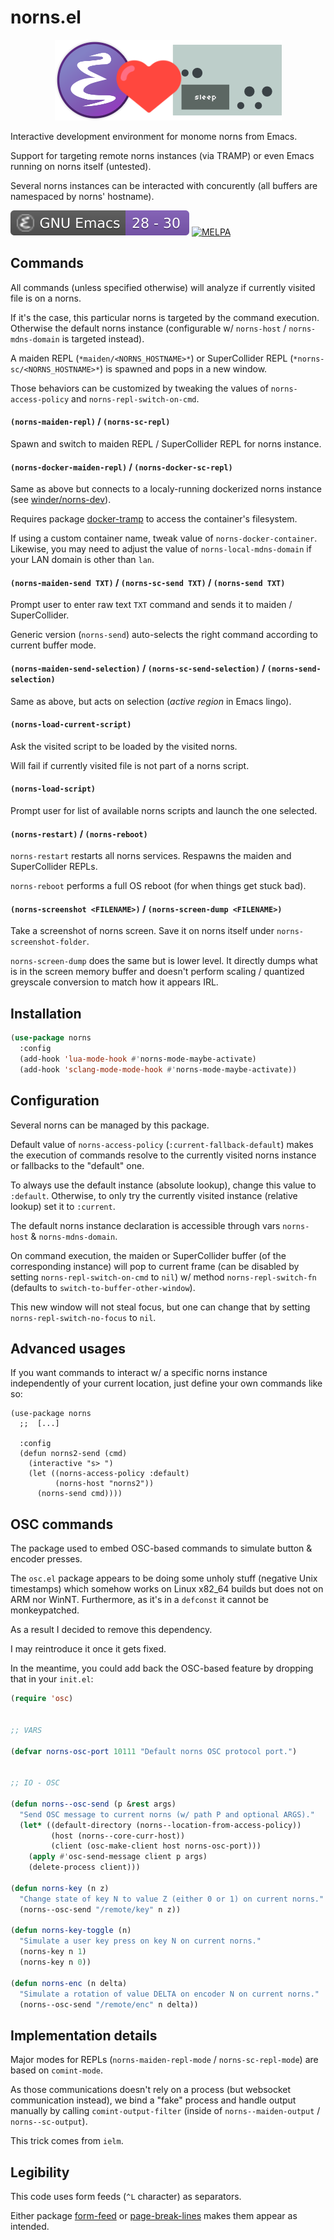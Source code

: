# norns.el

<div align=center><img alt="logo" width="363" height="129" src="icon.png"></div>

Interactive development environment for monome norns from Emacs.

Support for targeting remote norns instances (via TRAMP) or even Emacs running on norns itself (untested).

Several norns instances can be interacted with concurently (all buffers are namespaced by norns' hostname).

[![GNU Emacs](https://github.com/minad/corfu/blob/screenshots/emacs.svg?raw=true)](https://www.gnu.org/software/emacs/)
[![MELPA](https://melpa.org/packages/norns-badge.svg)](https://melpa.org/#/norns)


## Commands

All commands (unless specified otherwise) will analyze if currently visited file is on a norns.

If it's the case, this particular norns is targeted by the command execution. Otherwise the default norns instance (configurable w/ `norns-host` / `norns-mdns-domain` is targeted instead).

A maiden REPL (`*maiden/<NORNS_HOSTNAME>*`) or SuperCollider REPL (`*norns-sc/<NORNS_HOSTNAME>*`) is spawned and pops in a new window.

Those behaviors can be customized by tweaking the values of `norns-access-policy` and `norns-repl-switch-on-cmd`.


#### `(norns-maiden-repl)` / `(norns-sc-repl)`

Spawn and switch to maiden REPL / SuperCollider REPL for norns instance.


#### `(norns-docker-maiden-repl)` / `(norns-docker-sc-repl)`

Same as above but connects to a localy-running dockerized norns instance (see [winder/norns-dev](https://github.com/winder/norns-dev/)).

Requires package [docker-tramp](https://github.com/emacs-pe/docker-tramp.el) to access the container's filesystem.

If using a custom container name, tweak value of `norns-docker-container`. Likewise, you may need to adjust the value of `norns-local-mdns-domain` if your LAN domain is other than `lan`.


#### `(norns-maiden-send TXT)` / `(norns-sc-send TXT)` / `(norns-send TXT)`

Prompt user to enter raw text `TXT` command and sends it to maiden / SuperCollider.

Generic version (`norns-send`) auto-selects the right command according to current buffer mode.


#### `(norns-maiden-send-selection)` / `(norns-sc-send-selection)` / `(norns-send-selection)`

Same as above, but acts on selection (*active region* in Emacs lingo).


#### `(norns-load-current-script)`

Ask the visited script to be loaded by the visited norns.

Will fail if currently visited file is not part of a norns script.


#### `(norns-load-script)`

Prompt user for list of available norns scripts and launch the one selected.


#### `(norns-restart)` / `(norns-reboot)`

`norns-restart` restarts all norns services. Respawns the maiden and SuperCollider REPLs.

`norns-reboot` performs a full OS reboot (for when things get stuck bad).


#### `(norns-screenshot <FILENAME>)` / `(norns-screen-dump <FILENAME>)`

Take a screenshot of norns screen. Save it on norns itself under `norns-screenshot-folder`.

`norns-screen-dump` does the same but is lower level. It directly dumps what is in the screen memory buffer and doesn't perform scaling / quantized greyscale conversion to match how it appears IRL.


## Installation

```el
(use-package norns
  :config
  (add-hook 'lua-mode-hook #'norns-mode-maybe-activate)
  (add-hook 'sclang-mode-mode-hook #'norns-mode-maybe-activate))
```


## Configuration

Several norns can be managed by this package.

Default value of `norns-access-policy` (`:current-fallback-default`) makes the execution of commands resolve to the currently visited norns instance or fallbacks to the "default" one.

To always use the default instance (absolute lookup), change this value to `:default`. Otherwise, to only try the currently visited instance (relative lookup) set it to `:current`.

The default norns instance declaration is accessible through vars `norns-host` & `norns-mdns-domain`.

On command execution, the maiden or SuperCollider buffer (of the corresponding instance) will pop to current frame (can be disabled by setting `norns-repl-switch-on-cmd` to `nil`) w/ method `norns-repl-switch-fn` (defaults to `switch-to-buffer-other-window`).

This new window will not steal focus, but one can change that by setting `norns-repl-switch-no-focus` to `nil`.


## Advanced usages

If you want commands to interact w/ a specific norns instance independently of your current location, just define your own commands like so:

```elisp
(use-package norns
  ;;  [...]

  :config
  (defun norns2-send (cmd)
    (interactive "s> ")
    (let ((norns-access-policy :default)
          (norns-host "norns2"))
      (norns-send cmd))))
```

## OSC commands

The package used to embed OSC-based commands to simulate button & encoder presses.

The `osc.el` package appears to be doing some unholy stuff (negative Unix timestamps) which somehow works on Linux x82_64 builds but does not on ARM nor WinNT. Furthermore, as it's in a `defconst` it cannot be monkeypatched.

As a result I decided to remove this dependency.

I may reintroduce it once it gets fixed.

In the meantime, you could add back the OSC-based feature by dropping that in your `init.el`:

```el
(require 'osc)


;; VARS

(defvar norns-osc-port 10111 "Default norns OSC protocol port.")


;; IO - OSC

(defun norns--osc-send (p &rest args)
  "Send OSC message to current norns (w/ path P and optional ARGS)."
  (let* ((default-directory (norns--location-from-access-policy))
         (host (norns--core-curr-host))
         (client (osc-make-client host norns-osc-port)))
    (apply #'osc-send-message client p args)
    (delete-process client)))

(defun norns-key (n z)
  "Change state of key N to value Z (either 0 or 1) on current norns."
  (norns--osc-send "/remote/key" n z))

(defun norns-key-toggle (n)
  "Simulate a user key press on key N on current norns."
  (norns-key n 1)
  (norns-key n 0))

(defun norns-enc (n delta)
  "Simulate a rotation of value DELTA on encoder N on current norns."
  (norns--osc-send "/remote/enc" n delta))
```


## Implementation details

Major modes for REPLs (`norns-maiden-repl-mode` / `norns-sc-repl-mode`) are based on `comint-mode`.

As those communications doesn't rely on a process (but websocket communication instead), we bind a "fake" process and handle output manually by calling `comint-output-filter` (inside of `norns--maiden-output` / `norns--sc-output`).

This trick comes from `ielm`.


## Legibility

This code uses form feeds (`^L` character) as separators.

Either package [form-feed](https://github.com/wasamasa/form-feed) or [page-break-lines](https://github.com/purcell/page-break-lines) makes them appear as intended.

